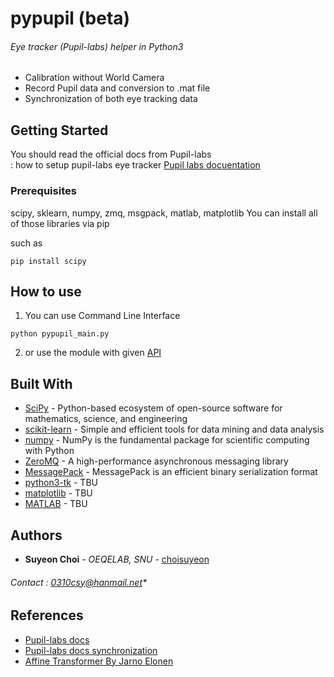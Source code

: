 # pypupil (beta)
###### Eye tracker (Pupil-labs) helper in Python3
- Calibration without World Camera
- Record Pupil data and conversion to .mat file
- Synchronization of both eye tracking data

## Getting Started
You should read the official docs from Pupil-labs  
: how to setup pupil-labs eye tracker [Pupil labs docuentation](https://docs.pupil-labs.com/#developer-setup)


### Prerequisites
scipy, sklearn, numpy, zmq, msgpack, matlab, matplotlib
You can install all of those libraries via pip

such as
```
pip install scipy
```


## How to use
1. You can use Command Line Interface
```
python pypupil_main.py
```
2. or use the module with given [API](#)

## Built With

* [SciPy](https://www.scipy.org/) - Python-based ecosystem of open-source software for mathematics, science, and engineering
* [scikit-learn](https://maven.apache.org/) - Simple and efficient tools for data mining and data analysis
* [numpy](https://scikit-learn.org/) - NumPy is the fundamental package for scientific computing with Python
* [ZeroMQ](https://zeromq.org/) - A high-performance asynchronous messaging library
* [MessagePack](https://msgpack.org/) - MessagePack is an efficient binary serialization format
* [python3-tk](#) - TBU
* [matplotlib](#) - TBU
* [MATLAB](#) - TBU

## Authors

* **Suyeon Choi** - *OEQELAB, SNU* - [choisuyeon](https://github.com/choisuyeon)
###### Contact : 0310csy@hanmail.net*

## References
- [Pupil-labs docs](https://docs.pupil-labs.com/#developer-docs)
- [Pupil-labs docs synchronization](https://docs.pupil-labs.com/#multi-camera-synchronization)
- [Affine Transformer By Jarno Elonen](https://elonen.iki.fi/code/misc-notes/affine-fit/)
